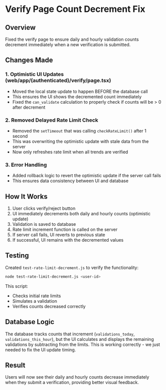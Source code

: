 # Verify Page Count Decrement Fix

## Overview
Fixed the verify page to ensure daily and hourly validation counts decrement immediately when a new verification is submitted.

## Changes Made

### 1. **Optimistic UI Updates** (web/app/(authenticated)/verify/page.tsx)
- Moved the local state update to happen BEFORE the database call
- This ensures the UI shows the decremented count immediately
- Fixed the `can_validate` calculation to properly check if counts will be > 0 after decrement

### 2. **Removed Delayed Rate Limit Check**
- Removed the `setTimeout` that was calling `checkRateLimit()` after 1 second
- This was overwriting the optimistic update with stale data from the server
- Now only refreshes rate limit when all trends are verified

### 3. **Error Handling**
- Added rollback logic to revert the optimistic update if the server call fails
- This ensures data consistency between UI and database

## How It Works

1. User clicks verify/reject button
2. UI immediately decrements both daily and hourly counts (optimistic update)
3. Validation is saved to database
4. Rate limit increment function is called on the server
5. If server call fails, UI reverts to previous state
6. If successful, UI remains with the decremented values

## Testing

Created `test-rate-limit-decrement.js` to verify the functionality:
```bash
node test-rate-limit-decrement.js <user-id>
```

This script:
- Checks initial rate limits
- Simulates a validation
- Verifies counts decreased correctly

## Database Logic
The database tracks counts that increment (`validations_today`, `validations_this_hour`), but the UI calculates and displays the remaining validations by subtracting from the limits. This is working correctly - we just needed to fix the UI update timing.

## Result
Users will now see their daily and hourly counts decrease immediately when they submit a verification, providing better visual feedback.